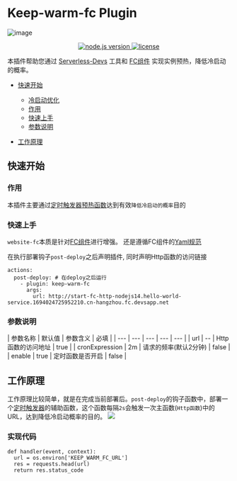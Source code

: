 # Keep-warm-fc Plugin
![image](https://img.alicdn.com/imgextra/i1/O1CN01MtBYtc1aRoSTAtZ4p_!!6000000003327-2-tps-1810-688.png)
<p align="center" class="flex justify-center">
  <a href="https://nodejs.org/en/" class="ml-1">
    <img src="https://img.shields.io/badge/node-%3E%3D%2010.8.0-brightgreen" alt="node.js version">
  </a>
  <a href="https://github.com/devsapp/website-fc/blob/master/LICENSE" class="ml-1">
    <img src="https://img.shields.io/badge/License-MIT-green" alt="license">
  </a>
</p>

本插件帮助您通过 [Serverless-Devs](https://github.com/Serverless-Devs/Serverless-Devs/) 工具和 [FC组件](https://github.com/devsapp/fc/) 实现实例预热，降低冷启动的概率。

- [快速开始](快速开始)
  - [冷启动优化](./codeStart.md)
  - [作用](#作用)
  - [快速上手](#快速上手)
  - [参数说明](#参数说明)

- [工作原理](#工作原理)
## 快速开始
### 作用
本插件主要通过[定时触发器预热函数](./codeStart.md#使用定时触发器预热函数)达到有效`降低冷启动的概率`目的

### 快速上手
`website-fc`本质是针对[FC组件](https://serverless-devs.com/fc/readme)进行增强。
还是遵循FC组件的[Yaml规范](https://serverless-devs.com/fc/yaml/readme)

在执行部署钩子`post-deploy`之后声明插件, 同时声明Http函数的访问链接
```
actions:
  post-deploy: # 在deploy之后运行
    - plugin: keep-warm-fc
      args:
        url: http://start-fc-http-nodejs14.hello-world-service.1694024725952210.cn-hangzhou.fc.devsapp.net
```
### 参数说明
| 参数名称 | 默认值 | 参数含义 | 必填 |
| --- | --- | --- | --- | --- |
| url  | -- |  Http函数的访问地址    | true |
| cronExpression  | 2m |  请求的频率(默认2分钟)    | false |
| enable  | true |  定时函数是否开启    | false |

## 工作原理
工作原理比较简单，就是在完成当前部署后。`post-deploy`的钩子函数中，部署一个[定时触发器](https://help.aliyun.com/document_detail/68172.html)的辅助函数，这个函数每隔`2s`会触发一次主函数(`Http函数`)中的URL，达到降低冷启动概率的目的。
![](https://img.alicdn.com/imgextra/i2/O1CN01iDeAjC1IktsqMLN8u_!!6000000000932-2-tps-550-300.png)

### 实现代码
```
def handler(event, context):
  url = os.environ['KEEP_WARM_FC_URL']
  res = requests.head(url)
  return res.status_code
```
